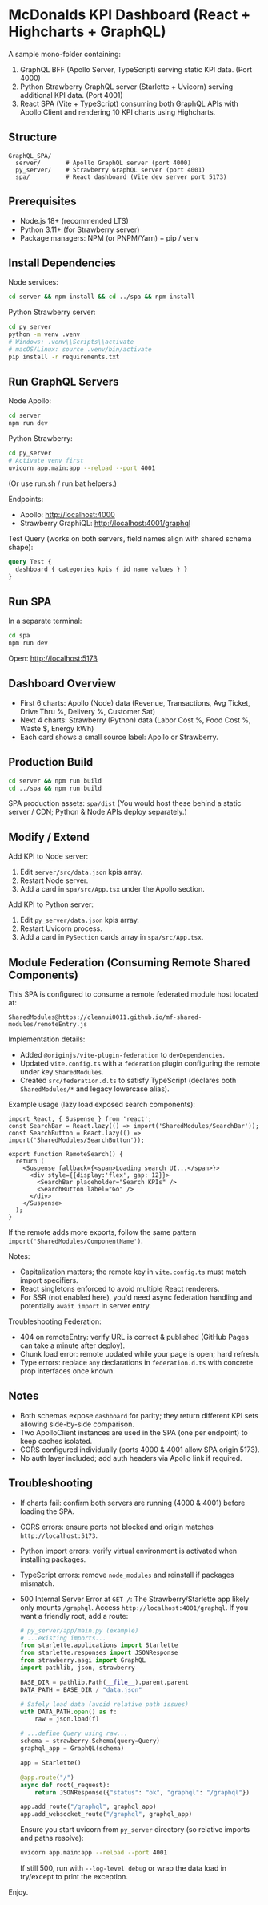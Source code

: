 # McDonalds KPI Dashboard (React + Highcharts + GraphQL)

A sample mono-folder containing:

1. GraphQL BFF (Apollo Server, TypeScript) serving static KPI data. (Port 4000)
2. Python Strawberry GraphQL server (Starlette + Uvicorn) serving additional KPI data. (Port 4001)
3. React SPA (Vite + TypeScript) consuming both GraphQL APIs with Apollo Client and rendering 10 KPI charts using Highcharts.

## Structure

```text
GraphQL_SPA/
  server/       # Apollo GraphQL server (port 4000)
  py_server/    # Strawberry GraphQL server (port 4001)
  spa/          # React dashboard (Vite dev server port 5173)
```

## Prerequisites

- Node.js 18+ (recommended LTS)
- Python 3.11+ (for Strawberry server)
- Package managers: NPM (or PNPM/Yarn) + pip / venv

## Install Dependencies

Node services:

```bash
cd server && npm install && cd ../spa && npm install
```

Python Strawberry server:

```bash
cd py_server
python -m venv .venv
# Windows: .venv\\Scripts\\activate
# macOS/Linux: source .venv/bin/activate
pip install -r requirements.txt
```

## Run GraphQL Servers

Node Apollo:

```bash
cd server
npm run dev
```

Python Strawberry:

```bash
cd py_server
# Activate venv first
uvicorn app.main:app --reload --port 4001
```

(Or use run.sh / run.bat helpers.)

Endpoints:

- Apollo: <http://localhost:4000>
- Strawberry GraphiQL: <http://localhost:4001/graphql>

Test Query (works on both servers, field names align with shared schema shape):

```graphql
query Test {
  dashboard { categories kpis { id name values } }
}
```

## Run SPA

In a separate terminal:

```bash
cd spa
npm run dev
```

Open: <http://localhost:5173>

## Dashboard Overview

- First 6 charts: Apollo (Node) data (Revenue, Transactions, Avg Ticket, Drive Thru %, Delivery %, Customer Sat)
- Next 4 charts: Strawberry (Python) data (Labor Cost %, Food Cost %, Waste $, Energy kWh)
- Each card shows a small source label: Apollo or Strawberry.

## Production Build

```bash
cd server && npm run build
cd ../spa && npm run build
```

SPA production assets: `spa/dist` (You would host these behind a static server / CDN; Python & Node APIs deploy separately.)

## Modify / Extend

Add KPI to Node server:

1. Edit `server/src/data.json` kpis array.
2. Restart Node server.
3. Add a card in `spa/src/App.tsx` under the Apollo section.

Add KPI to Python server:

1. Edit `py_server/data.json` kpis array.
2. Restart Uvicorn process.
3. Add a card in `PySection` cards array in `spa/src/App.tsx`.

## Module Federation (Consuming Remote Shared Components)

This SPA is configured to consume a remote federated module host located at:

```text
SharedModules@https://cleanui0011.github.io/mf-shared-modules/remoteEntry.js
```

Implementation details:

- Added `@originjs/vite-plugin-federation` to `devDependencies`.
- Updated `vite.config.ts` with a `federation` plugin configuring the remote under key `SharedModules`.
- Created `src/federation.d.ts` to satisfy TypeScript (declares both `SharedModules/*` and legacy lowercase alias).

Example usage (lazy load exposed search components):

```tsx
import React, { Suspense } from 'react';
const SearchBar = React.lazy(() => import('SharedModules/SearchBar'));
const SearchButton = React.lazy(() => import('SharedModules/SearchButton'));

export function RemoteSearch() {
  return (
    <Suspense fallback={<span>Loading search UI...</span>}>
      <div style={{display:'flex', gap: 12}}>
        <SearchBar placeholder="Search KPIs" />
        <SearchButton label="Go" />
      </div>
    </Suspense>
  );
}
```

If the remote adds more exports, follow the same pattern `import('SharedModules/ComponentName')`.

Notes:

- Capitalization matters; the remote key in `vite.config.ts` must match import specifiers.
- React singletons enforced to avoid multiple React renderers.
- For SSR (not enabled here), you'd need async federation handling and potentially `await import` in server entry.

Troubleshooting Federation:

- 404 on remoteEntry: verify URL is correct & published (GitHub Pages can take a minute after deploy).
- Chunk load error: remote updated while your page is open; hard refresh.
- Type errors: replace `any` declarations in `federation.d.ts` with concrete prop interfaces once known.

## Notes

- Both schemas expose `dashboard` for parity; they return different KPI sets allowing side-by-side comparison.
- Two ApolloClient instances are used in the SPA (one per endpoint) to keep caches isolated.
- CORS configured individually (ports 4000 & 4001 allow SPA origin 5173).
- No auth layer included; add auth headers via Apollo link if required.

## Troubleshooting

- If charts fail: confirm both servers are running (4000 & 4001) before loading the SPA.
- CORS errors: ensure ports not blocked and origin matches `http://localhost:5173`.
- Python import errors: verify virtual environment is activated when installing packages.
- TypeScript errors: remove `node_modules` and reinstall if packages mismatch.
- 500 Internal Server Error at `GET /`: The Strawberry/Starlette app likely only mounts `/graphql`. Access `http://localhost:4001/graphql`. If you want a friendly root, add a route:

  ```python
  # py_server/app/main.py (example)
  # ...existing imports...
  from starlette.applications import Starlette
  from starlette.responses import JSONResponse
  from strawberry.asgi import GraphQL
  import pathlib, json, strawberry

  BASE_DIR = pathlib.Path(__file__).parent.parent
  DATA_PATH = BASE_DIR / "data.json"

  # Safely load data (avoid relative path issues)
  with DATA_PATH.open() as f:
      raw = json.load(f)

  # ...define Query using raw...
  schema = strawberry.Schema(query=Query)
  graphql_app = GraphQL(schema)

  app = Starlette()

  @app.route("/")
  async def root(_request):
      return JSONResponse({"status": "ok", "graphql": "/graphql"})

  app.add_route("/graphql", graphql_app)
  app.add_websocket_route("/graphql", graphql_app)
  ```

  Ensure you start uvicorn from `py_server` directory (so relative imports and paths resolve):

  ```bash
  uvicorn app.main:app --reload --port 4001
  ```

  If still 500, run with `--log-level debug` or wrap the data load in try/except to print the exception.

Enjoy.
